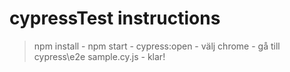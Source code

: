 # cypressTest instructions
> npm install -
> npm start -
> cypress:open -
> välj chrome -
> gå till cypress\e2e sample.cy.js -
> klar!
